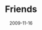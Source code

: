 ---
layout: music 
title: "Friends"
series: "Typecast"
date: 2009-11-16 
description: "Brian Tome discusses the importance of friendships."
audio: "http://s3.amazonaws.com/crossroadsaudiomessages/Typecast1.mp3"
audio-duration: "30:50"
src: "http://www.crossroads.net/players/media/mediumHz/190x110_Typecast.jpg"
---